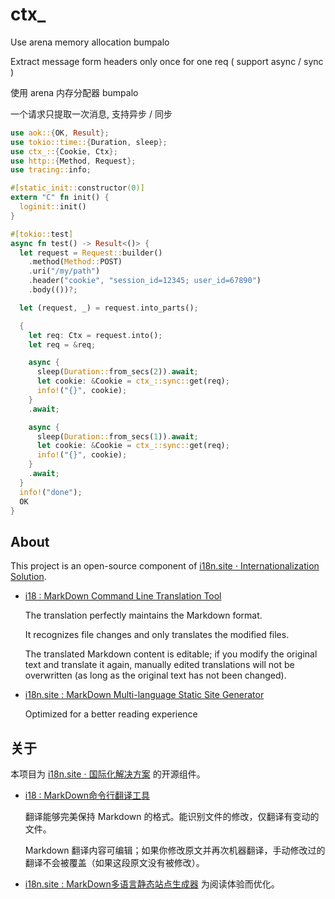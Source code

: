 # ctx_

Use arena memory allocation bumpalo

Extract message form headers only once for one req ( support async / sync )

使用 arena 内存分配器 bumpalo

一个请求只提取一次消息, 支持异步 / 同步


```rust
use aok::{OK, Result};
use tokio::time::{Duration, sleep};
use ctx_::{Cookie, Ctx};
use http::{Method, Request};
use tracing::info;

#[static_init::constructor(0)]
extern "C" fn init() {
  loginit::init()
}

#[tokio::test]
async fn test() -> Result<()> {
  let request = Request::builder()
    .method(Method::POST)
    .uri("/my/path")
    .header("cookie", "session_id=12345; user_id=67890")
    .body(())?;

  let (request, _) = request.into_parts();

  {
    let req: Ctx = request.into();
    let req = &req;

    async {
      sleep(Duration::from_secs(2)).await;
      let cookie: &Cookie = ctx_::sync::get(req);
      info!("{}", cookie);
    }
    .await;

    async {
      sleep(Duration::from_secs(1)).await;
      let cookie: &Cookie = ctx_::sync::get(req);
      info!("{}", cookie);
    }
    .await;
  }
  info!("done");
  OK
}
```

## About

This project is an open-source component of
[i18n.site ⋅ Internationalization Solution](https://i18n.site).

- [i18 : MarkDown Command Line Translation Tool](https://i18n.site/i18)

  The translation perfectly maintains the Markdown format.

  It recognizes file changes and only translates the modified files.

  The translated Markdown content is editable; if you modify the original text
  and translate it again, manually edited translations will not be overwritten
  (as long as the original text has not been changed).

- [i18n.site : MarkDown Multi-language Static Site Generator](https://i18n.site/i18n.site)

  Optimized for a better reading experience

## 关于

本项目为 [i18n.site ⋅ 国际化解决方案](https://i18n.site) 的开源组件。

- [i18 : MarkDown命令行翻译工具](https://i18n.site/i18)

  翻译能够完美保持 Markdown 的格式。能识别文件的修改，仅翻译有变动的文件。

  Markdown
  翻译内容可编辑；如果你修改原文并再次机器翻译，手动修改过的翻译不会被覆盖（如果这段原文没有被修改）。

- [i18n.site : MarkDown多语言静态站点生成器](https://i18n.site/i18n.site)
  为阅读体验而优化。
